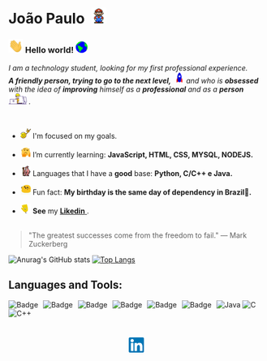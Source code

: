 #  João Paulo&nbsp; <img src="https://github.com/SatYu26/SatYu26/blob/master/Assets/Mario_Hello_Big.gif" width="30px">

### <img src="https://github.com/SatYu26/SatYu26/blob/master/Assets/Hi.gif" width="29px"> Hello world!&nbsp;<img src="https://github.com/SatYu26/SatYu26/blob/master/Assets/Earth.gif" width="24px">

 <p>
  <em>
     I am a technology student, looking for my first professional experience.<br>
    <b>A friendly person, trying to go to the next level,</b>&nbsp; <img src="https://github.com/SatYu26/SatYu26/blob/master/Assets/Rocket.gif" width="18px"> and who is <b>obsessed</b> with the idea of <b>improving</b> himself as a <b>professional</b> and as a <b>person</b>&nbsp; <img src="https://github.com/SatYu26/SatYu26/blob/master/Assets/Designer.gif" width="36px"> .

 </em>
</p> <br>

- <img alt="GIF" src="https://github.com/SatYu26/SatYu26/blob/master/Assets/headbang.gif" width="20vw" /> I'm focused on my goals.

- <img alt="GIF" src="https://github.com/SatYu26/SatYu26/blob/master/Assets/hmm.gif" width="20vw" />  I’m currently learning: **JavaScript, HTML, CSS, MYSQL, NODEJS.**

- <img alt="GIF" src="https://github.com/SatYu26/SatYu26/blob/master/Assets/gandalf_parrot.gif" width="20vw" /> Languages that I have a **good** base: **Python, C/C++ e Java.**

- <img alt="GIF" src="https://github.com/SatYu26/SatYu26/blob/master/Assets/happy.gif" width="20vw" /> Fun fact: **My birthday is the same day of dependency in Brazil🎉.**

- <img alt="GIF" src="https://github.com/SatYu26/SatYu26/blob/master/Assets/wave.gif" width="20vw" /> **See** my <a href="https://www.linkedin.com/in/jo%C3%A3o-paulo-209b5b217/">
 <b>Likedin</b>
  </a>. <br><br>


> "The greatest successes come from the freedom to fail."
> ― Mark Zuckerberg
<!--
<p align="left">

<img src="https://raw.githubusercontent.com/devicons/devicon/master/icons/html5/html5-original-wordmark.svg" alt="html5"  width="20" height="20"/>
<img src="https://raw.githubusercontent.com/devicons/devicon/master/icons/css3/css3-plain-wordmark.svg" alt="css3"  width="20" height="20"/>
<img src="https://raw.githubusercontent.com/devicons/devicon/master/icons/javascript/javascript-original.svg" alt="javascript" width="20" height="20"/>
<img src="https://raw.githubusercontent.com/devicons/devicon/master/icons/mysql/mysql-original-wordmark.svg" alt="mysql" width="20" height="20"/>
<img src="https://raw.githubusercontent.com/devicons/devicon/master/icons/nodejs/nodejs-original-wordmark.svg" alt="nodejs" width="20" height="20"/>
<img src="https://raw.githubusercontent.com/devicons/devicon/master/icons/python/python-original-wordmark.svg" alt="python" width="20" height="20"/>
<img src="https://raw.githubusercontent.com/devicons/devicon/master/icons/java/java-original-wordmark.svg" alt="java" width="20" height="20"</p><p align="center">
  
</p>
-->

![Anurag's GitHub stats](https://github-readme-stats.vercel.app/api?username=Joao-Paul0&show_icons=true&theme=radical) [![Top Langs](https://github-readme-stats.vercel.app/api/top-langs/?username=Joao-Paul0&layout=compact&show_icons=true&theme=radical)](https://github.com/anuraghazra/github-readme-stats)



<!--![Top Langs](https://github-readme-stats.vercel.app/api/top-langs/?username=Joao-Paul0&theme=radical)-->

## Languages and Tools:

<img alt="Badge" style="float: left; margin-right: 10px;" src="https://img.shields.io/badge/python%20-%2314354C.svg?&style=for-the-badge&logo=python&logoColor=white"/>     <img alt="Badge" style="float: left; margin-right: 10px;"  src="https://img.shields.io/badge/git%20-%23F05033.svg?&style=for-the-badge&logo=git&logoColor=white"/>   <img alt="Badge" style="float: left; margin-right: 10px;"  src="https://img.shields.io/badge/javascript%20-%23323330.svg?&style=for-the-badge&logo=javascript&logoColor=%23F7DF1E"/>   <img alt="Badge" style="float: left; margin-right: 10px;"  src="https://img.shields.io/badge/node.js%20-%2343853D.svg?&style=for-the-badge&logo=node.js&logoColor=white"/>  <img alt="Badge" style="float: left; margin-right: 10px;"  src="https://img.shields.io/badge/html5%20-%23E34F26.svg?&style=for-the-badge&logo=html5&logoColor=white"/>   <img alt="Badge" style="float: left; margin-right: 10px;"  src="https://img.shields.io/badge/css3%20-%231572B6.svg?&style=for-the-badge&logo=css3&logoColor=white"/>  ![Java](https://img.shields.io/badge/java-%23ED8B00.svg?style=for-the-badge&logo=java&logoColor=white) ![C](https://img.shields.io/badge/c-%2300599C.svg?style=for-the-badge&logo=c&logoColor=white) ![C++](https://img.shields.io/badge/c++-%2300599C.svg?style=for-the-badge&logo=c%2B%2B&logoColor=white)

#
<p align="center"><a href="https://www.linkedin.com/in/jo%C3%A3o-paulo-209b5b217/">
    <img  alt="Satyam Goyal | Linkedin" width="30px" src="https://github.com/SatYu26/SatYu26/blob/master/Assets/Linkedin.svg" />
  </a></p> &nbsp;&nbsp;
 


